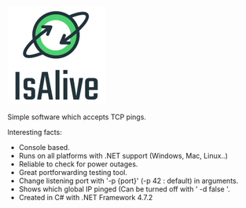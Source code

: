 ![IsAlive Logo](https://raw.githubusercontent.com/Frekvens1/Published-Code/master/IsAlive/IsAlive.png)

Simple software which accepts TCP pings.

Interesting facts:
* Console based.
* Runs on all platforms with .NET support (Windows, Mac, Linux..)
* Reliable to check for power outages.
* Great portforwarding testing tool.
* Change listening port with '-p {port}' (-p 42 : default) in arguments.
* Shows which global IP pinged (Can be turned off with ' -d false '.
* Created in C# with .NET Framework 4.7.2
